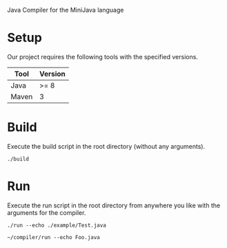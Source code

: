 Java Compiler for the MiniJava language

# Setup

Our project requires the following tools with the specified versions.

| Tool  | Version |
|-------|---------|
| Java  | >= 8    |
| Maven | 3       |

# Build

Execute the build script in the root directory (without any arguments).

`./build`

# Run

Execute the run script in the root directory from anywhere you like with the arguments for the compiler.

`./run --echo ./example/Test.java`

`~/compiler/run --echo Foo.java`
